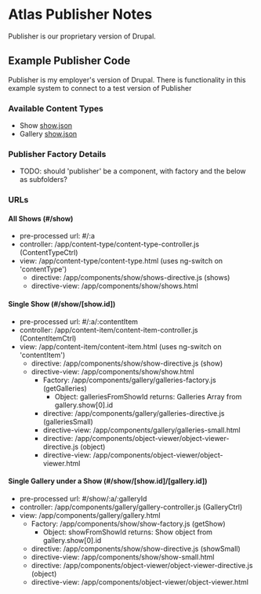 # Atlas Publisher Notes

Publisher is our proprietary version of Drupal.

## Example Publisher Code
Publisher is my employer's version of Drupal. There is functionality in this example system to connect to a test version of Publisher

### Available Content Types

* Show [show.json](http://pubapi.r6by.com/show.json)
* Gallery [show.json](http://pubapi.r6by.com/gallery.json)

### Publisher Factory Details
* TODO: should 'publisher' be a component, with factory and the below as subfolders? 


### URLs
#### All Shows (#/show)
* pre-processed url: #/:a
* controller: /app/content-type/content-type-controller.js (ContentTypeCtrl)
* view: /app/content-type/content-type.html (uses ng-switch on 'contentType')
	* directive: /app/components/show/shows-directive.js (shows)
	* directive-view: /app/components/show/shows.html
		
#### Single Show (#/show/[show.id])
* pre-processed url: #/:a/:contentItem
* controller: /app/content-item/content-item-controller.js (ContentItemCtrl)
* view: /app/content-item/content-item.html (uses ng-switch on 'contentItem')
	* directive: /app/components/show/show-directive.js (show)
	* directive-view: /app/components/show/show.html
		* Factory: /app/components/gallery/galleries-factory.js (getGalleries)
			* Object: galleriesFromShowId returns: Galleries Array from gallery.show[0].id
		* directive: /app/components/gallery/galleries-directive.js (galleriesSmall)
		* directive-view: /app/components/gallery/galleries-small.html
		* directive: /app/components/object-viewer/object-viewer-directive.js (object)
		* directive-view: /app/components/object-viewer/object-viewer.html

#### Single Gallery under a Show (#/show/[show.id]/[gallery.id])
* pre-processed url: #/show/:a/:galleryId
* controller: /app/components/gallery/gallery-controller.js (GalleryCtrl)
* view: /app/components/gallery/gallery.html
	* Factory: /app/components/show/show-factory.js (getShow)
		* Object: showFromShowId returns: Show object from gallery.show[0].id
	* directive: /app/components/show/show-directive.js (showSmall)
	* directive-view: /app/components/show/show-small.html
	* directive: /app/components/object-viewer/object-viewer-directive.js (object)
	* directive-view: /app/components/object-viewer/object-viewer.html
